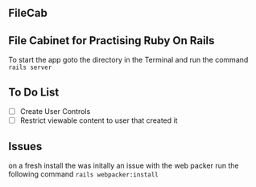 ## FileCab


File Cabinet for Practising Ruby On Rails
---

To start the app goto the directory in the Terminal and run the command `rails server` 



To Do List
---

- [ ] Create User Controls
- [ ] Restrict viewable content to user that created it

Issues
---
on a fresh install the was initally an issue with the web packer run the following command `rails webpacker:install`
